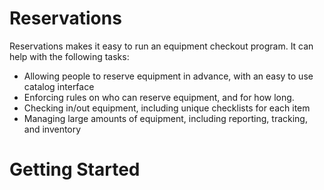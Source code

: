 Reservations
============

Reservations makes it easy to run an equipment checkout program. It can help with the following tasks:

* Allowing people to reserve equipment in advance, with an easy to use catalog interface
* Enforcing rules on who can reserve equipment, and for how long.
* Checking in/out equipment, including unique checklists for each item
* Managing large amounts of equipment, including reporting, tracking, and inventory

Getting Started
===============

